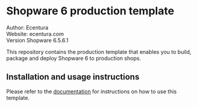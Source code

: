 # Shopware 6 production template

Author: Ecentura<br>
Website: ecentura.com<br>
Version Shopware 6.5.6.1

This repository contains the production template that enables you to build,
package and deploy Shopware 6 to production shops.

## Installation and usage instructions

Please refer to the
[documentation](https://developer.shopware.com/docs/guides/installation/template)
for instructions on how to use this template.
